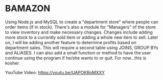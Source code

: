 # BAMAZON
Using Node.js and MySQL to create a "department store" where people can order items (if in stock). There's also a module for "Managers" of the store to view inventory and make necessary changes. Changes include adding more stock to a currently sold item or adding a whole new item to sell. Later on, I will be adding another feature to determine profits based on department sales. This will require a second table using JOINS, GROUP BYs and ALIASES. I can also add a small function or method to have the user continue using the program if he/she wants to or quit. For now...this is kosher. 

YouTube Video: https://youtu.be/UAPOKRoMXXY
